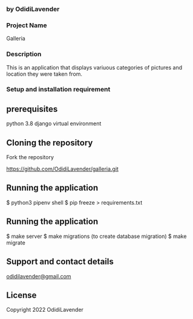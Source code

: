 ### by OdidiLavender
### Project Name
Galleria
### Description
This is an application that displays variuous categories of pictures and location they were taken from.

### Setup and installation requirement

## prerequisites
python 3.8
django 
virtual environment

## Cloning the repository
Fork the repository

https://github.com/OdidiLavender/galleria.git

## Running the application
$ python3 pipenv shell
$ pip freeze > requirements.txt

## Running the application
$ make server
$ make migrations (to create database migration)
$ make migrate

## Support and contact details
odidilavender@gmail.com

## License
Copyright 2022 OdidiLavender


